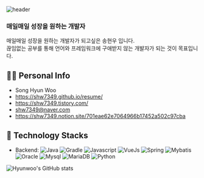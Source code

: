 ![header](https://capsule-render.vercel.app/api?type=wave&color=auto&height=300&section=header&text=HyunwooProfile%20&fontSize=90)

### 매일매일 성장을 원하는 개발자

매일매일 성장을 원하는 개발자가 되고싶은 송현우 입니다.  
끊임없는 공부를 통해 언어와 프레임워크에 구애받지 않는 개발자가 되는 것이 목표입니다. 


## 🙋‍♂️ Personal Info

- Song Hyun Woo
- https://shw7349.github.io/resume/
- https://shw7349.tistory.com/
- shw7349@naver.com
- https://shw7349.notion.site/701eae62e7064966b17452a502c97cba

## 🔨 Technology Stacks

- Backend: 
![Java](https://img.shields.io/badge/Java-%23ED8B00.svg?&style=flat&logo=java&logoColor=white)
![Gradle](https://img.shields.io/badge/Gradle-%230095D5.svg?style=flat&logo=gradle&logoColor=white)
![Javascript](https://img.shields.io/badge/Javascript%20-%23323330.svg?&style=flat&logo=Javascript&logoColor=%23F7DF1E)
![VueJs](https://img.shields.io/badge/Vuejs%20-%23323330.svg?&style=flat&logo=Vuejs&logoColor=%23F7DF1E)
![Spring](https://img.shields.io/badge/Spring%20-%236DB33F.svg?&style=flat&logo=spring&logoColor=white)
![Mybatis](https://img.shields.io/badge/Mybatis-%2300f.svg?&style=flat&logo=Mybatis&logoColor=red)
![Oracle](https://img.shields.io/badge/Oracle-%2300f.svg?&style=flat&logo=oracle&logoColor=red)
![Mysql](https://img.shields.io/badge/Mysql-%2300f.svg?&style=flat&logo=mysql&logoColor=red)
![MariaDB](https://img.shields.io/badge/MariaDB-%2300f.svg?&style=flat&logo=MariaDB&logoColor=red)
![Python](https://img.shields.io/badge/Python-%2300f.svg?&style=flat&logo=Python&logoColor=blue)


![Hyunwoo's GitHub stats](https://github-readme-stats.vercel.app/api?username=shw7349&theme=transparent&show_icons=true)

